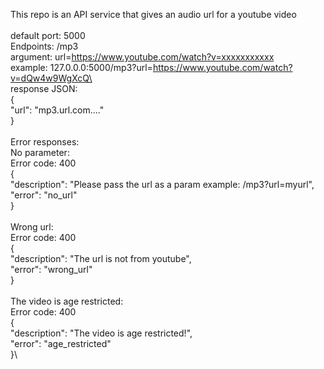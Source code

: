 This repo is an API service that gives an audio url for a youtube video\
\
default port: 5000\
Endpoints: /mp3\
argument: url=https://www.youtube.com/watch?v=xxxxxxxxxxx
\
example: 127.0.0.0:5000/mp3?url=https://www.youtube.com/watch?v=dQw4w9WgXcQ\
\
response JSON:\
{\
  "url": "mp3.url.com...."\
}\
\
Error responses:\
No parameter:\
Error code: 400\
{\
  "description": "Please pass the url as a param example: /mp3?url=myurl",\
  "error": "no_url"\
}\
\
Wrong url:\
Error code: 400\
{\
  "description": "The url is not from youtube",\
  "error": "wrong_url"\
}\
\
The video is age restricted:\
Error code: 400\
{\
  "description": "The video is age restricted!",\
  "error": "age_restricted"\
}\
